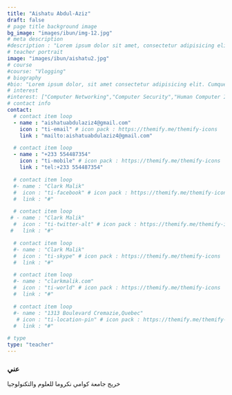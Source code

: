 ```yaml
---
title: "Aishatu Abdul-Aziz"
draft: false
# page title background image
bg_image: "images/ibun/img-12.jpg"
# meta description
#description : "Lorem ipsum dolor sit amet, consectetur adipisicing elit, sed do eiusmod tempor incididunt ut labore. dolore magna aliqua. Ut enim ad minim veniam, quis nostrud."
# teacher portrait
image: "images/ibun/aishatu2.jpg"
# course
#course: "Vlogging"
# biography
#bio: "Lorem ipsum dolor, sit amet consectetur adipisicing elit. Cumque accusamus tenetur ea harum delectus ab consequatur excepturi, odit qui in quo quia voluptate nam optio, culpa aspernatur. Error placeat iusto officia voluptas quae."
# interest
#interest: ["Computer Networking","Computer Security","Human Computer Interfacing"]
# contact info
contact:
  # contact item loop
  - name : "aishatuabdulaziz4@gmail.com"
    icon : "ti-email" # icon pack : https://themify.me/themify-icons
    link : "mailto:aishatuabdulaziz4@gmail.com"

  # contact item loop
  - name : "+233 554487354"
    icon : "ti-mobile" # icon pack : https://themify.me/themify-icons
    link : "tel:+233 554487354"

  # contact item loop
  #- name : "Clark Malik"
  #  icon : "ti-facebook" # icon pack : https://themify.me/themify-icons
  #  link : "#"

  # contact item loop
 # - name : "Clark Malik"
  #  icon : "ti-twitter-alt" # icon pack : https://themify.me/themify-icons
 #   link : "#"

  # contact item loop
  #- name : "Clark Malik"
  #  icon : "ti-skype" # icon pack : https://themify.me/themify-icons
  #  link : "#"

  # contact item loop
  #- name : "clarkmalik.com"
  #  icon : "ti-world" # icon pack : https://themify.me/themify-icons
  #  link : "#"

  # contact item loop
  #- name : "1313 Boulevard Cremazie,Quebec"
   # icon : "ti-location-pin" # icon pack : https://themify.me/themify-icons
  #  link : "#"

# type
type: "teacher"
---
```


### عني

خريج جامعة كوامي نكروما للعلوم والتكنولوجيا                        